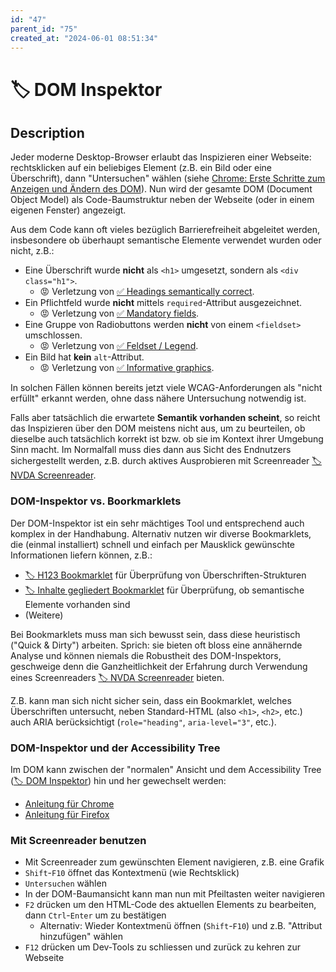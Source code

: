 ```yaml
---
id: "47"
parent_id: "75"
created_at: "2024-06-01 08:51:34"
---
```


# 🏷️ DOM Inspektor

## Description

Jeder moderne Desktop-Browser erlaubt das Inspizieren einer Webseite: rechtsklicken auf ein beliebiges Element (z.B. ein Bild oder eine Überschrift), dann "Untersuchen" wählen (siehe [Chrome: Erste Schritte zum Anzeigen und Ändern des DOM](https://developer.chrome.com/docs/devtools/dom)). Nun wird der gesamte DOM (Document Object Model) als Code-Baumstruktur neben der Webseite (oder in einem eigenen Fenster) angezeigt.

Aus dem Code kann oft vieles bezüglich Barrierefreiheit abgeleitet werden, insbesondere ob überhaupt semantische Elemente verwendet wurden oder nicht, z.B.:

- Eine Überschrift wurde **nicht** als `<h1>` umgesetzt, sondern als `<div class="h1">`.
    - 😡 Verletzung von [✅ Headings semantically correct](/en/wcag/1.3.1a-headings-structure/headings-semantically-correct).
- Ein Pflichtfeld wurde **nicht** mittels `required`-Attribut ausgezeichnet.
    - 😡 Verletzung von [✅ Mandatory fields](/en/wcag/3.3.2-labels-or-instructions/mandatory-fields).
- Eine Gruppe von Radiobuttons werden **nicht** von einem `<fieldset>` umschlossen.
    - 😡 Verletzung von [✅ Feldset / Legend](/en/wcag/1.3.1c-forms-labels-and-fieldsets/feldset-legend).
- Ein Bild hat **kein** `alt`-Attribut.
    - 😡 Verletzung von [✅ Informative graphics](/en/wcag/1.1.1-non-text-content/informative-graphics).

In solchen Fällen können bereits jetzt viele WCAG-Anforderungen als "nicht erfüllt" erkannt werden, ohne dass nähere Untersuchung notwendig ist.

Falls aber tatsächlich die erwartete **Semantik vorhanden scheint**, so reicht das Inspizieren über den DOM meistens nicht aus, um zu beurteilen, ob dieselbe auch tatsächlich korrekt ist bzw. ob sie im Kontext ihrer Umgebung Sinn macht. Im Normalfall muss dies dann aus Sicht des Endnutzers sichergestellt werden, z.B. durch aktives Ausprobieren mit Screenreader [🏷️ NVDA Screenreader](/en/tags/nvda-screenreader).

### DOM-Inspektor vs. Boorkmarklets

Der DOM-Inspektor ist ein sehr mächtiges Tool und entsprechend auch komplex in der Handhabung. Alternativ nutzen wir diverse Bookmarklets, die (einmal installiert) schnell und einfach per Mausklick gewünschte Informationen liefern können, z.B.:

- [🏷️ H123 Bookmarklet](/en/tags/h123-bookmarklet) für Überprüfung von Überschriften-Strukturen
- [🏷️ Inhalte gegliedert Bookmarklet](/en/tags/inhalte-gegliedert-bookmarklet) für Überprüfung, ob semantische Elemente vorhanden sind
- (Weitere)

Bei Bookmarklets muss man sich bewusst sein, dass diese heuristisch ("Quick & Dirty") arbeiten. Sprich: sie bieten oft bloss eine annähernde Analyse und können niemals die Robustheit des DOM-Inspektors, geschweige denn die Ganzheitlichkeit der Erfahrung durch Verwendung eines Screenreaders [🏷️ NVDA Screenreader](/en/tags/nvda-screenreader) bieten.

Z.B. kann man sich nicht sicher sein, dass ein Bookmarklet, welches Überschriften untersucht, neben Standard-HTML (also `<h1>`, `<h2>`, etc.) auch ARIA berücksichtigt (`role="heading"`, `aria-level="3"`, etc.).

### DOM-Inspektor und der Accessibility Tree

Im DOM kann zwischen der "normalen" Ansicht und dem Accessibility Tree ([🏷️ DOM Inspektor](/en/tags/dom-inspektor)) hin und her gewechselt werden:

- [Anleitung für Chrome](https://developer.chrome.com/blog/full-accessibility-tree?hl=de)
- [Anleitung für Firefox](https://firefox-source-docs.mozilla.org/devtools-user/accessibility_inspector/index.html)

### Mit Screenreader benutzen

- Mit Screenreader zum gewünschten Element navigieren, z.B. eine Grafik
- `Shift`-`F10` öffnet das Kontextmenü (wie Rechtsklick)
- `Untersuchen` wählen
- In der DOM-Baumansicht kann man nun mit Pfeiltasten weiter navigieren
- `F2` drücken um den HTML-Code des aktuellen Elements zu bearbeiten, dann `Ctrl`-`Enter` um zu bestätigen
    - Alternativ: Wieder Kontextmenü öffnen (`Shift`-`F10`) und z.B. "Attribut hinzufügen" wählen
- `F12` drücken um Dev-Tools zu schliessen und zurück zu kehren zur Webseite